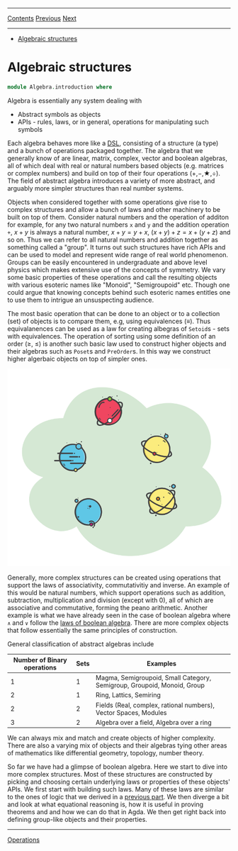 ****
[Contents](contents.html)
[Previous](Logic.decidability.html)
[Next](Algebra.order.html)

<!-- START doctoc generated TOC please keep comment here to allow auto update -->
<!-- DON'T EDIT THIS SECTION, INSTEAD RE-RUN doctoc TO UPDATE -->
****

- [Algebraic structures](#algebraic-structures)

<!-- END doctoc generated TOC please keep comment here to allow auto update -->


# Algebraic structures

```agda
module Algebra.introduction where
```

Algebra is essentially any system dealing with

- Abstract symbols as objects
- APIs - rules, laws, or in general, operations for manipulating such symbols

Each algebra behaves more like a [DSL](https://en.wikipedia.org/wiki/Domain-specific_language), consisting of a structure (a type) and a bunch of operations packaged together. The algebra that we generally know of are linear, matrix, complex, vector and boolean algebras, all of which deal with real or natural numbers based objects (e.g. matrices or complex numbers) and build on top of their four operations (+,−,★,÷). The field of abstract algebra introduces a variety of more abstract, and arguably more simpler structures than real number systems.

Objects when considered together with some operations give rise to complex structures and allow a bunch of laws and other machinery to be built on top of them. Consider natural numbers and the operation of additon for example, for any two natural numbers `x` and `y` and the addition operation `+`, $x + y$ is always a natural number, $x + y = y + x$, $(x + y) + z = x + (y + z)$ and so on. Thus we can refer to all natural numbers and addition together as something called a "group". It turns out such structures have rich APIs and can be used to model and represent wide range of real world phenomenon. Groups can be easily encountered in undergraduate and above level physics which makes extensive use of the concepts of symmetry. We vary some basic properties of these operations and call the resulting objects with various esoteric names like "Monoid", "Semigroupoid" etc. Though one could argue that knowing concepts behind such esoteric names entitles one to use them to intrigue an unsuspecting audience.

The most basic operation that can be done to an object or to a collection (set) of objects is to compare them, e.g, using equivalences (≡). Thus equivalanences can be used as a law for creating albegras of `Setoid`s - sets with equivalences. The operation of sorting using some definition of an order (≥, ≤) is another such basic law used to construct higher objects and their algebras such as `Poset`s and `PreOrder`s. In this way we construct higher algerbaic objects on top of simpler ones.

![Fig 1: Magma](./magma.png)

Generally, more complex structures can be created using operations that support the laws of associativity, commutativitiy and inverse. An example of this would be natural numbers, which support operations such as addition, subtraction, multiplication and division (except with 0), all of which are associative and commutative, forming the peano arithmetic. Another example is what we have already seen in the case of boolean algebra where `∧` and `∨` follow the [laws of boolean algebra](./Logic.laws.html). There are more complex objects that follow essentially the same principles of construction.

General classification of abstract algebras include

| Number of Binary operations | Sets | Examples |
| --- | --- | --- |
| 1 | 1 | Magma, Semigroupoid, Small Category, Semigroup, Groupoid, Monoid, Group |
| 2 | 1 | Ring, Lattics, Semiring |
| 2 | 2 | Fields (Real, complex, rational numbers), Vector Spaces, Modules |
| 3 | 2 | Algebra over a field, Algebra over a ring |

We can always mix and match and create objects of higher complexity. There are also a varying mix of objects and their algebras tying other areas of mathematics like differential geometry, topology, number theory.

So far we have had a glimpse of boolean algebra. Here we start to dive into more complex structures. Most of these structures are constructed by picking and choosing certain underlying laws or properties of these objects' APIs. We first start with building such laws. Many of these laws are similar to the ones of logic that we derived in a [previous part](./Logic.laws.html/#operations). We then diverge a bit and look at what equational reasoning is, how it is useful in proving theorems and and how we can do that in Agda. We then get right back into defining group-like objects and their properties.

****
[Operations](./Algebra.operations.html)
